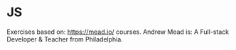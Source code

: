 # JS

Exercises based on: https://mead.io/ courses. 
Andrew Mead is:
A Full-stack Developer & Teacher from Philadelphia.
